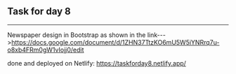 Task for day 8
-----------------------------
-----------------------------
Newspaper design in Bootstrap as shown in the link--->https://docs.google.com/document/d/1ZHN37TtzKO6mU5W5iYNRrq7u-o8xb4FRm0gW1vIojj0/edit

done and deployed on Netlify: https://taskforday8.netlify.app/
